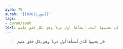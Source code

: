 ```yaml
---
ayah: 79
surah: '[[036|سورة]]'
tags:
- quran/ayah
text: قل يحييها الذي أنشأها أول مرة ۖ وهو بكل خلق عليم
---
```

> قل يحييها الذي أنشأها أول مرة ۖ وهو بكل خلق عليم
